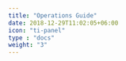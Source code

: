 ```yaml
---
title: "Operations Guide"
date: 2018-12-29T11:02:05+06:00
icon: "ti-panel"
type : "docs"
weight: "3"
---
```

